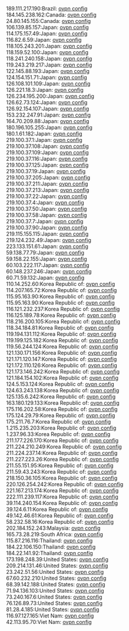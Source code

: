 189.111.217.190:Brazil: [ovpn config](vpn/189_111_217_190.ovpn)  
184.145.238.162:Canada: [ovpn config](vpn/184_145_238_162.ovpn)  
24.80.145.155:Canada: [ovpn config](vpn/24_80_145_155.ovpn)  
106.139.85.157:Japan: [ovpn config](vpn/106_139_85_157.ovpn)  
114.175.157.49:Japan: [ovpn config](vpn/114_175_157_49.ovpn)  
116.82.6.59:Japan: [ovpn config](vpn/116_82_6_59.ovpn)  
118.105.243.201:Japan: [ovpn config](vpn/118_105_243_201.ovpn)  
118.159.52.100:Japan: [ovpn config](vpn/118_159_52_100.ovpn)  
118.241.240.158:Japan: [ovpn config](vpn/118_241_240_158.ovpn)  
119.243.219.217:Japan: [ovpn config](vpn/119_243_219_217.ovpn)  
122.145.88.193:Japan: [ovpn config](vpn/122_145_88_193.ovpn)  
124.154.151.71:Japan: [ovpn config](vpn/124_154_151_71.ovpn)  
126.108.101.109:Japan: [ovpn config](vpn/126_108_101_109.ovpn)  
126.221.18.3:Japan: [ovpn config](vpn/126_221_18_3.ovpn)  
126.234.195.200:Japan: [ovpn config](vpn/126_234_195_200.ovpn)  
126.62.73.124:Japan: [ovpn config](vpn/126_62_73_124.ovpn)  
126.92.154.107:Japan: [ovpn config](vpn/126_92_154_107.ovpn)  
153.232.247.91:Japan: [ovpn config](vpn/153_232_247_91.ovpn)  
164.70.209.88:Japan: [ovpn config](vpn/164_70_209_88.ovpn)  
180.196.105.255:Japan: [ovpn config](vpn/180_196_105_255.ovpn)  
180.1.61.182:Japan: [ovpn config](vpn/180_1_61_182.ovpn)  
219.100.37.1:Japan: [ovpn config](vpn/219_100_37_1.ovpn)  
219.100.37.108:Japan: [ovpn config](vpn/219_100_37_108.ovpn)  
219.100.37.109:Japan: [ovpn config](vpn/219_100_37_109.ovpn)  
219.100.37.116:Japan: [ovpn config](vpn/219_100_37_116.ovpn)  
219.100.37.125:Japan: [ovpn config](vpn/219_100_37_125.ovpn)  
219.100.37.19:Japan: [ovpn config](vpn/219_100_37_19.ovpn)  
219.100.37.205:Japan: [ovpn config](vpn/219_100_37_205.ovpn)  
219.100.37.211:Japan: [ovpn config](vpn/219_100_37_211.ovpn)  
219.100.37.213:Japan: [ovpn config](vpn/219_100_37_213.ovpn)  
219.100.37.22:Japan: [ovpn config](vpn/219_100_37_22.ovpn)  
219.100.37.4:Japan: [ovpn config](vpn/219_100_37_4.ovpn)  
219.100.37.50:Japan: [ovpn config](vpn/219_100_37_50.ovpn)  
219.100.37.58:Japan: [ovpn config](vpn/219_100_37_58.ovpn)  
219.100.37.7:Japan: [ovpn config](vpn/219_100_37_7.ovpn)  
219.100.37.90:Japan: [ovpn config](vpn/219_100_37_90.ovpn)  
219.115.155.115:Japan: [ovpn config](vpn/219_115_155_115.ovpn)  
219.124.232.49:Japan: [ovpn config](vpn/219_124_232_49.ovpn)  
223.133.151.61:Japan: [ovpn config](vpn/223_133_151_61.ovpn)  
59.138.77.79:Japan: [ovpn config](vpn/59_138_77_79.ovpn)  
59.158.22.155:Japan: [ovpn config](vpn/59_158_22_155.ovpn)  
60.103.222.117:Japan: [ovpn config](vpn/60_103_222_117.ovpn)  
60.148.237.246:Japan: [ovpn config](vpn/60_148_237_246.ovpn)  
60.71.59.132:Japan: [ovpn config](vpn/60_71_59_132.ovpn)  
110.14.252.60:Korea Republic of: [ovpn config](vpn/110_14_252_60.ovpn)  
114.207.165.72:Korea Republic of: [ovpn config](vpn/114_207_165_72.ovpn)  
115.95.163.90:Korea Republic of: [ovpn config](vpn/115_95_163_90.ovpn)  
115.95.163.90:Korea Republic of: [ovpn config](vpn/115_95_163_90.ovpn)  
116.121.232.237:Korea Republic of: [ovpn config](vpn/116_121_232_237.ovpn)  
116.125.189.78:Korea Republic of: [ovpn config](vpn/116_125_189_78.ovpn)  
118.216.200.105:Korea Republic of: [ovpn config](vpn/118_216_200_105.ovpn)  
118.34.184.81:Korea Republic of: [ovpn config](vpn/118_34_184_81.ovpn)  
119.194.131.112:Korea Republic of: [ovpn config](vpn/119_194_131_112.ovpn)  
119.199.125.182:Korea Republic of: [ovpn config](vpn/119_199_125_182.ovpn)  
119.56.244.124:Korea Republic of: [ovpn config](vpn/119_56_244_124.ovpn)  
121.130.171.156:Korea Republic of: [ovpn config](vpn/121_130_171_156.ovpn)  
121.171.120.147:Korea Republic of: [ovpn config](vpn/121_171_120_147.ovpn)  
121.172.110.126:Korea Republic of: [ovpn config](vpn/121_172_110_126.ovpn)  
121.173.146.242:Korea Republic of: [ovpn config](vpn/121_173_146_242.ovpn)  
121.184.154.102:Korea Republic of: [ovpn config](vpn/121_184_154_102.ovpn)  
124.5.153.124:Korea Republic of: [ovpn config](vpn/124_5_153_124.ovpn)  
124.63.243.138:Korea Republic of: [ovpn config](vpn/124_63_243_138.ovpn)  
125.135.6.242:Korea Republic of: [ovpn config](vpn/125_135_6_242.ovpn)  
163.180.129.133:Korea Republic of: [ovpn config](vpn/163_180_129_133.ovpn)  
175.116.202.58:Korea Republic of: [ovpn config](vpn/175_116_202_58.ovpn)  
175.124.29.79:Korea Republic of: [ovpn config](vpn/175_124_29_79.ovpn)  
175.211.76.7:Korea Republic of: [ovpn config](vpn/175_211_76_7.ovpn)  
1.215.235.203:Korea Republic of: [ovpn config](vpn/1_215_235_203.ovpn)  
1.237.96.33:Korea Republic of: [ovpn config](vpn/1_237_96_33.ovpn)  
211.177.226.170:Korea Republic of: [ovpn config](vpn/211_177_226_170.ovpn)  
211.224.210.249:Korea Republic of: [ovpn config](vpn/211_224_210_249.ovpn)  
211.224.237.14:Korea Republic of: [ovpn config](vpn/211_224_237_14.ovpn)  
211.227.223.26:Korea Republic of: [ovpn config](vpn/211_227_223_26.ovpn)  
211.55.151.95:Korea Republic of: [ovpn config](vpn/211_55_151_95.ovpn)  
211.59.43.243:Korea Republic of: [ovpn config](vpn/211_59_43_243.ovpn)  
218.150.36.105:Korea Republic of: [ovpn config](vpn/218_150_36_105.ovpn)  
220.126.254.242:Korea Republic of: [ovpn config](vpn/220_126_254_242.ovpn)  
221.167.213.174:Korea Republic of: [ovpn config](vpn/221_167_213_174.ovpn)  
222.111.239.117:Korea Republic of: [ovpn config](vpn/222_111_239_117.ovpn)  
39.114.240.154:Korea Republic of: [ovpn config](vpn/39_114_240_154.ovpn)  
39.124.6.11:Korea Republic of: [ovpn config](vpn/39_124_6_11.ovpn)  
49.142.46.61:Korea Republic of: [ovpn config](vpn/49_142_46_61.ovpn)  
58.232.58.16:Korea Republic of: [ovpn config](vpn/58_232_58_16.ovpn)  
202.184.152.243:Malaysia: [ovpn config](vpn/202_184_152_243.ovpn)  
165.73.28.219:South Africa: [ovpn config](vpn/165_73_28_219.ovpn)  
115.87.216.116:Thailand: [ovpn config](vpn/115_87_216_116.ovpn)  
184.22.106.150:Thailand: [ovpn config](vpn/184_22_106_150.ovpn)  
184.22.141.92:Thailand: [ovpn config](vpn/184_22_141_92.ovpn)  
173.198.248.39:United States: [ovpn config](vpn/173_198_248_39.ovpn)  
209.214.131.46:United States: [ovpn config](vpn/209_214_131_46.ovpn)  
23.242.51.56:United States: [ovpn config](vpn/23_242_51_56.ovpn)  
67.60.232.210:United States: [ovpn config](vpn/67_60_232_210.ovpn)  
68.39.142.188:United States: [ovpn config](vpn/68_39_142_188.ovpn)  
71.94.136.103:United States: [ovpn config](vpn/71_94_136_103.ovpn)  
73.240.167.6:United States: [ovpn config](vpn/73_240_167_6.ovpn)  
76.126.89.73:United States: [ovpn config](vpn/76_126_89_73.ovpn)  
81.28.4.185:United States: [ovpn config](vpn/81_28_4_185.ovpn)  
116.97.127.165:Viet Nam: [ovpn config](vpn/116_97_127_165.ovpn)  
42.113.95.70:Viet Nam: [ovpn config](vpn/42_113_95_70.ovpn)  

